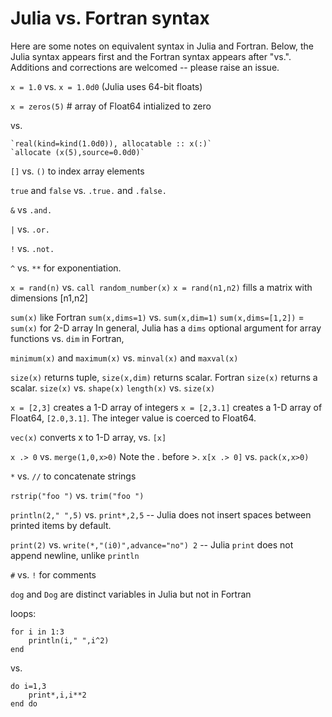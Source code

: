 # Julia vs. Fortran syntax

Here are some notes on equivalent syntax in Julia and Fortran. Below, the Julia syntax appears first and the Fortran syntax appears after "vs.". Additions and corrections are welcomed -- please raise an issue.

`x = 1.0` vs. `x = 1.0d0` (Julia uses 64-bit floats)

`x = zeros(5)` # array of Float64 intialized to zero 

vs.

    `real(kind=kind(1.0d0)), allocatable :: x(:)`
    `allocate (x(5),source=0.0d0)`

`[]` vs. `()` to index array elements

`true` and `false` vs. `.true.` and `.false.`

`&` vs `.and.`

`|` vs. `.or.`

`!` vs. `.not.`

`^` vs. `**` for exponentiation.

`x = rand(n)` vs. `call random_number(x)`
`x = rand(n1,n2)` fills a matrix with dimensions [n1,n2]

`sum(x)` like Fortran
`sum(x,dims=1)` vs. `sum(x,dim=1)`
`sum(x,dims=[1,2])` = `sum(x)` for 2-D array
In general, Julia has a `dims` optional argument for array functions vs. `dim` in Fortran,

`minimum(x)` and `maximum(x)` vs. `minval(x)` and `maxval(x)`

`size(x)` returns tuple, `size(x,dim)` returns scalar. Fortran `size(x)` returns a scalar. 
`size(x)` vs. `shape(x)`
`length(x)` vs. `size(x)`

`x = [2,3]` creates a 1-D array of integers 
`x = [2,3.1]` creates a 1-D array of Float64, `[2.0,3.1]`. The integer value is coerced to Float64.

`vec(x)` converts x to 1-D array, vs. `[x]`

`x .> 0` vs. `merge(1,0,x>0)`    Note the . before >.
`x[x .> 0]` vs. `pack(x,x>0)`

`*` vs. `//` to concatenate strings

`rstrip("foo ")` vs. `trim("foo ")`

`println(2," ",5)` vs. `print*,2,5` -- Julia does not insert spaces between printed items by default.

`print(2)` vs. `write(*,"(i0)",advance="no") 2` -- Julia `print` does not append newline, unlike `println`
 
`#` vs. `!` for comments

`dog` and `Dog` are distinct variables in Julia but not in Fortran

loops:

    for i in 1:3
        println(i," ",i^2)
    end

vs.

    do i=1,3
        print*,i,i**2
    end do
